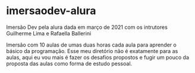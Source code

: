 # imersaodev-alura

Imersão Dev pela alura dada em março de 2021 com os intrutores Guilherme Lima e Rafaella Ballerini

Imersão com 10 aulas de umas duas horas cada aula para aprender o básico da programação.
Esse meu diretório não é exatamente para as aulas, aqui eu vou mais é fazer os desafios propostos e fugir um pouco da proposta das aulas como forma de estudo pessoal.

